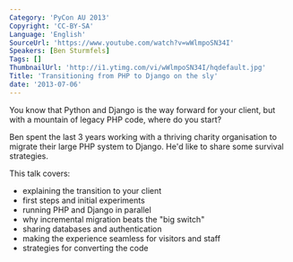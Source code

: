 ```yaml
---
Category: 'PyCon AU 2013'
Copyright: 'CC-BY-SA'
Language: 'English'
SourceUrl: 'https://www.youtube.com/watch?v=wWlmpoSN34I'
Speakers: [Ben Sturmfels]
Tags: []
ThumbnailUrl: 'http://i1.ytimg.com/vi/wWlmpoSN34I/hqdefault.jpg'
Title: 'Transitioning from PHP to Django on the sly'
date: '2013-07-06'
---
```

You know that Python and Django is the way forward for your client, but with a mountain of legacy PHP code, where do you start?

Ben spent the last 3 years working with a thriving charity organisation to migrate their large PHP system to Django. He'd like to share some survival strategies.

This talk covers:

 - explaining the transition to your client
 - first steps and initial experiments
 - running PHP and Django in parallel
 - why incremental migration beats the "big switch"
 - sharing databases and authentication
 - making the experience seamless for visitors and staff
 - strategies for converting the code
